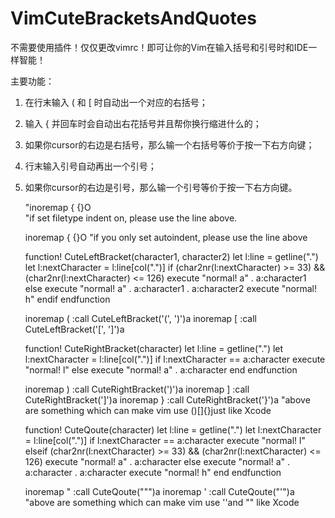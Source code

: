 # VimCuteBracketsAndQuotes

不需要使用插件！仅仅更改vimrc！即可让你的Vim在输入括号和引号时和IDE一样智能！

主要功能：

1. 在行末输入 ( 和 [ 时自动出一个对应的右括号；

2. 输入 { 并回车时会自动出右花括号并且帮你换行缩进什么的；

3. 如果你cursor的右边是右括号，那么输一个右括号等价于按一下右方向键；

4. 行末输入引号自动再出一个引号；

5. 如果你cursor的右边是引号，那么输一个引号等价于按一下右方向键。



	"inoremap {<cr> {<cr><BS>}<ESC>O    
	"if set filetype indent on, please use the line above.

	inoremap {<cr> {<cr>}<ESC>O<TAB>
	"if you only set autoindent, please use the line above

	function! CuteLeftBracket(character1, character2)
		let l:line = getline(".")
		let l:nextCharacter = l:line[col(".")]
		if (char2nr(l:nextCharacter) >= 33) && (char2nr(l:nextCharacter) <= 126)
			execute "normal! a" . a:character1
		else
			execute "normal! a" . a:character1 . a:character2
			execute "normal! h"
		endif
	endfunction

	inoremap ( <ESC>:call CuteLeftBracket('(', ')')<cr>a
	inoremap [ <ESC>:call CuteLeftBracket('[', ']')<cr>a

	function! CuteRightBracket(character)
		let l:line = getline(".")
		let l:nextCharacter = l:line[col(".")] 
		if l:nextCharacter == a:character 
			execute "normal! l"
		else
			execute "normal! a" . a:character
		end
	endfunction

	inoremap ) <ESC>:call CuteRightBracket(')')<cr>a
	inoremap ] <ESC>:call CuteRightBracket(']')<cr>a
	inoremap } <ESC>:call CuteRightBracket('}')<cr>a
	"above are something which can make vim use ()[]{}just like Xcode

	function! CuteQoute(character)
		let l:line = getline(".")
		let l:nextCharacter = l:line[col(".")] 
		if l:nextCharacter == a:character 
			execute "normal! l"
		elseif (char2nr(l:nextCharacter) >= 33) && (char2nr(l:nextCharacter) <= 126)
			execute "normal! a" . a:character
		else
			execute "normal! a" . a:character . a:character
			execute "normal! h"
		end
	endfunction

	inoremap " <ESC>:call CuteQoute("\"")<cr>a
	inoremap ' <ESC>:call CuteQoute("'")<cr>a
	"above are something which can make vim use ''and \"" like Xcode

